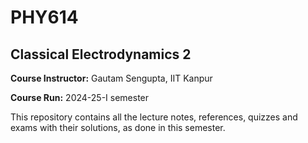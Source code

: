 # PHY614

## Classical Electrodynamics 2

**Course Instructor:** Gautam Sengupta, IIT Kanpur

**Course Run:** 2024-25-I semester

This repository contains all the lecture notes, references, quizzes and exams with their solutions, as done in this semester.

